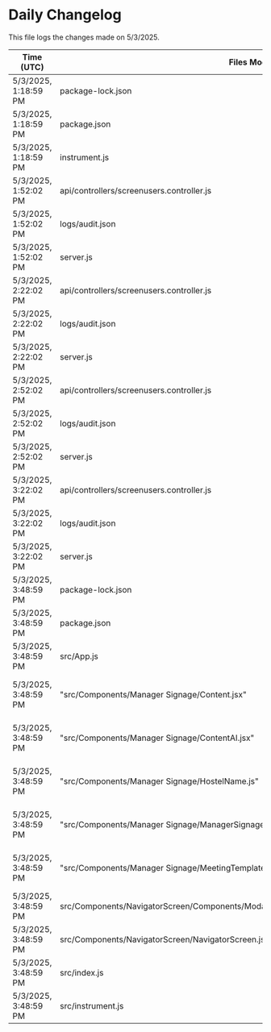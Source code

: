 # Daily Changelog

This file logs the changes made on 5/3/2025.

| Time (UTC)             | Files Modified                    | Changes (Addition/Deletion) |
|------------------------|-----------------------------------|-----------------------------|
| 5/3/2025, 1:18:59 PM | package-lock.json | 93 Additions & 0 Deletions |
| 5/3/2025, 1:18:59 PM | package.json | 1 Additions & 0 Deletions |
| 5/3/2025, 1:18:59 PM | instrument.js | 0 Additions & 0 Deletions |
| 5/3/2025, 1:52:02 PM | api/controllers/screenusers.controller.js | 4 Additions & 4 Deletions|
| 5/3/2025, 1:52:02 PM | logs/audit.json | 15 Additions & 15 Deletions|
| 5/3/2025, 1:52:02 PM | server.js | 29 Additions & 28 Deletions|
| 5/3/2025, 2:22:02 PM | api/controllers/screenusers.controller.js | 4 Additions & 4 Deletions|
| 5/3/2025, 2:22:02 PM | logs/audit.json | 15 Additions & 15 Deletions|
| 5/3/2025, 2:22:02 PM | server.js | 29 Additions & 28 Deletions|
| 5/3/2025, 2:52:02 PM | api/controllers/screenusers.controller.js | 4 Additions & 4 Deletions|
| 5/3/2025, 2:52:02 PM | logs/audit.json | 15 Additions & 15 Deletions|
| 5/3/2025, 2:52:02 PM | server.js | 29 Additions & 28 Deletions|
| 5/3/2025, 3:22:02 PM | api/controllers/screenusers.controller.js | 4 Additions & 4 Deletions|
| 5/3/2025, 3:22:02 PM | logs/audit.json | 15 Additions & 15 Deletions|
| 5/3/2025, 3:22:02 PM | server.js | 29 Additions & 28 Deletions|
| 5/3/2025, 3:48:59 PM | package-lock.json | 93 Additions & 0 Deletions|
| 5/3/2025, 3:48:59 PM | package.json | 1 Additions & 0 Deletions|
| 5/3/2025, 3:48:59 PM | src/App.js | 1 Additions & 1 Deletions|
| 5/3/2025, 3:48:59 PM | "src/Components/Manager Signage/Content.jsx" | undefined Additions & undefined Deletions|
| 5/3/2025, 3:48:59 PM | "src/Components/Manager Signage/ContentAI.jsx" | undefined Additions & undefined Deletions|
| 5/3/2025, 3:48:59 PM | "src/Components/Manager Signage/HostelName.js" | undefined Additions & undefined Deletions|
| 5/3/2025, 3:48:59 PM | "src/Components/Manager Signage/ManagerSignage.js" | undefined Additions & undefined Deletions|
| 5/3/2025, 3:48:59 PM | "src/Components/Manager Signage/MeetingTemplate.jsx" | undefined Additions & undefined Deletions|
| 5/3/2025, 3:48:59 PM | src/Components/NavigatorScreen/Components/Modal/FallBackContentModel/FallBackContentModel.js | 4 Additions & 1 Deletions|
| 5/3/2025, 3:48:59 PM | src/Components/NavigatorScreen/NavigatorScreen.js | 6 Additions & 2 Deletions|
| 5/3/2025, 3:48:59 PM | src/index.js | 13 Additions & 2 Deletions|
| 5/3/2025, 3:48:59 PM | src/instrument.js | 0 Additions & 0 Deletions|
